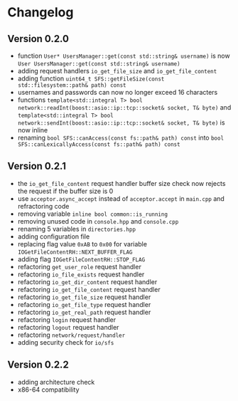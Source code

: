 # Changelog

## Version 0.2.0

- function `User* UsersManager::get(const std::string& username)` is now `User UsersManager::get(const std::string& username)`
- adding request handlers `io_get_file_size` and `io_get_file_content`
- adding function `uint64_t SFS::getFileSize(const std::filesystem::path& path) const`
- usernames and passwords can now no longer exceed 16 characters
- functions `template<std::integral T> bool network::readInt(boost::asio::ip::tcp::socket& socket, T& byte)` and `template<std::integral T> bool network::sendInt(boost::asio::ip::tcp::socket& socket, T& byte)` is now inline
- renaming `bool SFS::canAccess(const fs::path& path) const` into `bool SFS::canLexicallyAccess(const fs::path& path) const`

## Version 0.2.1

- the `io_get_file_content` request handler buffer size check now rejects the request if the buffer size is 0
- use `acceptor.async_accept` instead of `acceptor.accept` in `main.cpp` and refractoring code
- removing variable `inline bool common::is_running`
- removing unused code in `console.hpp` and `console.cpp`
- renaming 5 variables in `directories.hpp`
- adding configuration file
- replacing flag value `0xAB` to `0x00` for variable `IOGetFileContentRH::NEXT_BUFFER_FLAG`
- adding flag `IOGetFileContentRH::STOP_FLAG`
- refactoring `get_user_role` request handler
- refactoring `io_file_exists` request handler
- refactoring `io_get_dir_content` request handler
- refactoring `io_get_file_content` request handler
- refactoring `io_get_file_size` request handler
- refactoring `io_get_file_type` request handler
- refactoring `io_get_real_path` request handler
- refactoring `login` request handler
- refactoring `logout` request handler
- refactoring `network/request/handler`
- adding security check for `io/sfs`

## Version 0.2.2

- adding architecture check
- x86-64 compatibility
